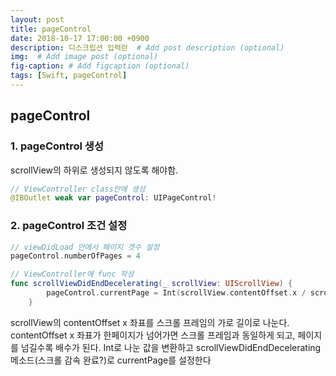 ```yaml
---
layout: post
title: pageControl
date: 2018-10-17 17:00:00 +0900
description: 디스크립션 입력란  # Add post description (optional)
img:  # Add image post (optional)
fig-caption: # Add figcaption (optional)
tags: [Swift, pageControl]
---
```


## pageControl

### 1. pageControl 생성
  scrollView의 하위로 생성되지 않도록 해야함.
```swift
// ViewController class안에 생성
@IBOutlet weak var pageControl: UIPageControl!
```

### 2. pageControl 조건 설정   
```swift
// viewDidLoad 안에서 페이지 갯수 설정
pageControl.numberOfPages = 4

// ViewController에 func 작성
func scrollViewDidEndDecelerating(_ scrollView: UIScrollView) {
        pageControl.currentPage = Int(scrollView.contentOffset.x / scrollView.frame.width)
    }
```
scrollView의 contentOffset x 좌표를 스크롤 프레임의 가로 길이로 나눈다.
contentOffset x 좌표가 한페이지가 넘어가면 스크롤 프레임과 동일하게 되고,
페이지를 넘길수록 배수가 된다.
Int로 나눈 값을 변환하고 scrollViewDidEndDecelerating 메소드(스크롤 감속 완료?)로
currentPage를 설정한다
